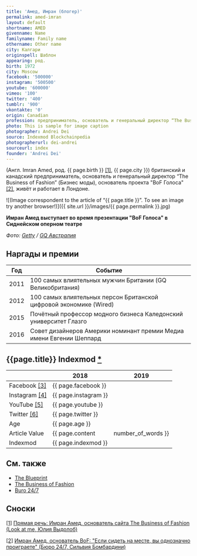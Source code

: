 ```yaml
---
title: 'Амед, Имран (блогер)'
permalink: amed-imran
layout: default
shortname: AMED
givenname: Name
familyname: Family name
othername: Other name
city: Калгари
originspell: Шаблон
appearing: род.
birth: 1972
city: Moscow
facebook: '500000'
instagram: '500500'
youtube: '600000'
vimeo: '100'
twitter: '400'
tumblr: '900'
vkontakte: '0'
origin: Canadian
profession: предприниматель, основатель и генеральный директор “The Business of Fashion”
photo: This is sample for image caption
photographer: Andrei Dei
source: Indexmod Blockchainpedia
photographerurl: dei-andrei
sourceurl: index
founder: 'Andrei Dei'
---
```


(Англ. Imran Amed, род. {{ page.birth }} <span id="a1">[\[1\]](#f1)</span>, {{ page.city }})  британский и канадский предприниматель, основатель и генеральный директор “The Business of Fashion” (Бизнес моды), основатель проекта "BoF Голоса" <span id="a2">[\[2\]](#f2)</span>, живёт и работает в Лондоне.

![(Image correspondent to the article of “{{ page.title }}”. To see an image try another browser!)]({{ site.url }}/images/{{ page.permalink }}.jpg)

**Имран Амед выступает во время презентации "BoF Голоса" в Сиднейском оперном театре**

*Фото: [Getty](getty) / [GQ Австралия](gq)*

## Наргады и премии

|Год|Событие|
|----|----|
|2011|100 самых влиятельных мужчин Британии (GQ Великобритания)|
|2012| 100 самых влиятельных персон Британской цифровой экономике (Wired)|
|2015|Почётный профессор модного бизнеса Каледонский университет Глазго|
|2016|Совет дизайнеров Америки номинант премии Медиа имени Евгении Шеппард|

## {{page.title}} Indexmod [*](indexmod)

||2018|2019|
|-|-|-|
|Facebook <span id="a3">[\[3\]](#f3)</span>|{{ page.facebook }}||
|Instagram <span id="a4">[\[4\]](#f4)</span>|{{ page.instagram }}||
|YouTube <span id="a5">[\[5\]](#f5)</span>|{{ page.youtube }}||
|Twitter <span id="a6">[\[6\]](#f6)</span>|{{ page.twitter }}||
|Age|{{ page.age }}||
|Article Value|{{ page.content | number_of_words }}||
|Indexmod|{{ page.indexmod }}||

## Cм. также

- [The Blueprint](blueprint-the)
- [The Business of Fashion](business-of-fashion-the)
- [Buro 24/7](buro-24-7)

## Сноски

[[1]](#a1) <span id="f1"></span> [Прямая речь: Имран Амед, основатель сайта The Business of Fashion (Look at me, Юлия Выдолоб)](http://www.lookatme.ru/mag/archive/industry-interview/118417-imran-amed)

[[2]](#a2) <span id="f2"></span> [Имран Амед, основатель BoF: "Если сидеть на месте, вы однозначно проиграете" (Бюро 24/7, Сильвия Бомбардини)](https://www.buro247.ru/fashion/interview/imran-amed.html)
